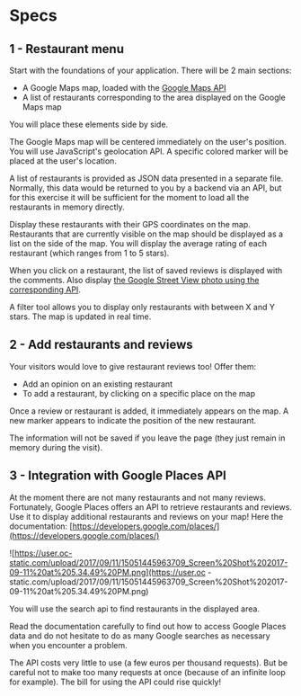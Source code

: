 # Specs

## 1 - Restaurant menu

Start with the foundations of your application. There will be 2 main sections:

- A Google Maps map, loaded with the [Google Maps API](https://developers.google.com/maps/?hl=fr)
- A list of restaurants corresponding to the area displayed on the Google Maps map

You will place these elements side by side.

The Google Maps map will be centered immediately on the user's position. You will use JavaScript's geolocation API. A specific colored marker will be placed at the user's location.

A list of restaurants is provided as JSON data presented in a separate file. Normally, this data would be returned to you by a backend via an API, but for this exercise it will be sufficient for the moment to load all the restaurants in memory directly.

Display these restaurants with their GPS coordinates on the map. Restaurants that are currently visible on the map should be displayed as a list on the side of the map. You will display the average rating of each restaurant (which ranges from 1 to 5 stars).

When you click on a restaurant, the list of saved reviews is displayed with the comments. Also display [the Google Street View photo using the corresponding API](https://developers.google.com/maps/documentation/streetview/?hl=en).

A filter tool allows you to display only restaurants with between X and Y stars. The map is updated in real time.

## 2 - Add restaurants and reviews

Your visitors would love to give restaurant reviews too! Offer them:

- Add an opinion on an existing restaurant
- To add a restaurant, by clicking on a specific place on the map

Once a review or restaurant is added, it immediately appears on the map. A new marker appears to indicate the position of the new restaurant.

The information will not be saved if you leave the page (they just remain in memory during the visit).

## 3 - Integration with Google Places API

At the moment there are not many restaurants and not many reviews. Fortunately, Google Places offers an API to retrieve restaurants and reviews. Use it to display additional restaurants and reviews on your map! Here the documentation: [https://developers.google.com/places/](https://developers.google.com/places/)

![https://user.oc-static.com/upload/2017/09/11/15051445963709_Screen%20Shot%202017-09-11%20at%205.34.49%20PM.png](https://user.oc -static.com/upload/2017/09/11/15051445963709_Screen%20Shot%202017-09-11%20at%205.34.49%20PM.png)

You will use the search api to find restaurants in the displayed area.

Read the documentation carefully to find out how to access Google Places data and do not hesitate to do as many Google searches as necessary when you encounter a problem.

The API costs very little to use (a few euros per thousand requests). But be careful not to make too many requests at once (because of an infinite loop for example). The bill for using the API could rise quickly!